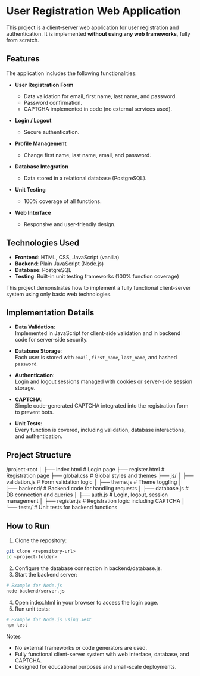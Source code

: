 # User Registration Web Application

This project is a client-server web application for user registration and authentication. It is implemented **without using any web frameworks**, fully from scratch.  

## Features

The application includes the following functionalities:

- **User Registration Form**  
  - Data validation for email, first name, last name, and password.
  - Password confirmation.
  - CAPTCHA implemented in code (no external services used).
  
- **Login / Logout**  
  - Secure authentication.
  
- **Profile Management**  
  - Change first name, last name, email, and password.

- **Database Integration**  
  - Data stored in a relational database (PostgreSQL).

- **Unit Testing**  
  - 100% coverage of all functions.

- **Web Interface**  
  - Responsive and user-friendly design.

## Technologies Used

- **Frontend**: HTML, CSS, JavaScript (vanilla)  
- **Backend**: Plain JavaScript (Node.js)  
- **Database**: PostgreSQL  
- **Testing**: Built-in unit testing frameworks (100% function coverage)  

This project demonstrates how to implement a fully functional client-server system using only basic web technologies.

## Implementation Details

- **Data Validation**:  
  Implemented in JavaScript for client-side validation and in backend code for server-side security.
  
- **Database Storage**:  
  Each user is stored with `email`, `first_name`, `last_name`, and hashed `password`.
  
- **Authentication**:  
  Login and logout sessions managed with cookies or server-side session storage.

- **CAPTCHA**:  
  Simple code-generated CAPTCHA integrated into the registration form to prevent bots.

- **Unit Tests**:  
  Every function is covered, including validation, database interactions, and authentication.

## Project Structure
/project-root
│
├── index.html # Login page
├── register.html # Registration page
├── global.css # Global styles and themes
├── js/
│ ├── validation.js # Form validation logic
│ ├── theme.js # Theme toggling
│
├── backend/ # Backend code for handling requests
│ ├── database.js # DB connection and queries
│ ├── auth.js # Login, logout, session management
│ ├── register.js # Registration logic including CAPTCHA
│
└── tests/ # Unit tests for backend functions


## How to Run

1. Clone the repository:

```bash
git clone <repository-url>
cd <project-folder>
```

2. Configure the database connection in backend/database.js.
3. Start the backend server:

```bash
# Example for Node.js
node backend/server.js
```

4. Open index.html in your browser to access the login page.
5. Run unit tests:

```bash
# Example for Node.js using Jest
npm test
```

Notes
- No external frameworks or code generators are used.
- Fully functional client-server system with web interface, database, and CAPTCHA.
- Designed for educational purposes and small-scale deployments.
